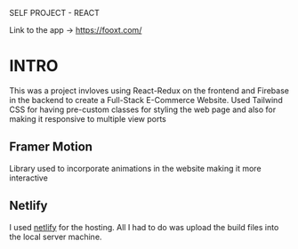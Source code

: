SELF PROJECT - REACT

Link to the app -> https://fooxt.com/

# INTRO

This was a project invloves using React-Redux on the frontend and Firebase in the backend to create a Full-Stack E-Commerce Website. Used Tailwind CSS for having pre-custom
classes for styling the web page and also for making it responsive to multiple view ports

## Framer Motion

Library used to incorporate animations in the website making it more interactive

## Netlify

I used [netlify](netlify.com) for the hosting. All I had to do was upload the build files into the local server machine.
